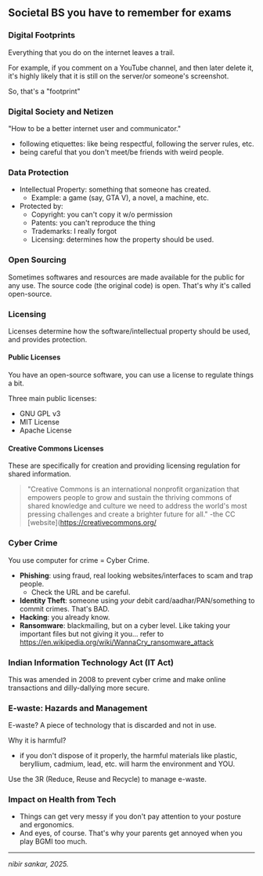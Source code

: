 ## Societal BS you have to remember for exams
### Digital Footprints
Everything that you do on the internet leaves a trail.

For example, if you comment on a YouTube channel, and then later delete it, it's highly likely that it is still on the server/or someone's screenshot.

So, that's a "footprint"
### Digital Society and Netizen
"How to be a better internet user and communicator."
- following etiquettes: like being respectful, following the server rules, etc.
- being careful that you don't meet/be friends with weird people.
### Data Protection
- Intellectual Property: something that someone has created.
	- Example: a game (say, GTA V), a novel, a machine, etc.
- Protected by:
	- Copyright: you can't copy it w/o permission
	- Patents: you can't reproduce the thing
	- Trademarks: I really forgot
	- Licensing: determines how the property should be used.
### Open Sourcing
Sometimes softwares and resources are made available for the public for any use. The source code (the original code) is open. That's why it's called open-source.
### Licensing
Licenses determine how the software/intellectual property should be used, and provides protection.
#### Public Licenses
You have an open-source software, you can use a license to regulate things a bit. 

Three main public licenses:
- GNU GPL v3
- MIT License
- Apache License
#### Creative Commons Licenses
These are specifically for creation and providing licensing regulation for shared information. 

>"Creative Commons is an international nonprofit organization that empowers people to grow and sustain the thriving commons of shared knowledge and culture we need to address the world's most pressing challenges and create a brighter future for all."
>-the CC [website](https://creativecommons.org/
### Cyber Crime
You use computer for crime = Cyber Crime.
- **Phishing**: using fraud, real looking websites/interfaces to scam and trap people.
	- Check the URL and be careful.
- **Identity Theft**: someone using *your* debit card/aadhar/PAN/something to commit crimes. That's BAD.
- **Hacking**: you already know.
- **Ransomware**: blackmailing, but on a cyber level. Like taking your important files but not giving it you... refer to https://en.wikipedia.org/wiki/WannaCry_ransomware_attack
### Indian Information Technology Act (IT Act)
This was amended in 2008 to prevent cyber crime and make online transactions and dilly-dallying more secure.
### E-waste: Hazards and  Management
E-waste? A piece of technology that is discarded and not in use.

Why it is harmful? 
- if you don't dispose of it properly, the harmful materials like plastic, beryllium, cadmium, lead, etc. will harm the environment and YOU.

Use the 3R (Reduce, Reuse and Recycle) to manage e-waste.
### Impact on Health from Tech
- Things can get very messy if you don't pay attention to your posture and ergonomics.
- And eyes, of course. That's why your parents get annoyed when you play BGMI too much.

---
*nibir sankar, 2025.*